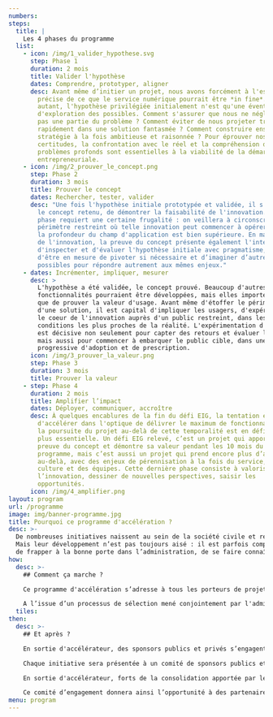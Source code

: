 ```yaml
---
numbers:
steps:
  title: |
    Les 4 phases du programme
  list:
    - icon: /img/1_valider_hypothese.svg
      step: Phase 1
      duration: 2 mois
      title: Valider l'hypothèse
      dates: Comprendre, prototyper, aligner
      desc: Avant même d’initier un projet, nous avons forcément à l'esprit une idée
        précise de ce que le service numérique pourrait être *in fine*. Pour
        autant, l'hypothèse privilégiée initialement n'est qu'une éventualité
        d'exploration des possibles. Comment s'assurer que nous ne négligeons
        pas une partie du problème ? Comment éviter de nous projeter trop
        rapidement dans une solution fantasmée ? Comment construire ensemble une
        stratégie à la fois ambitieuse et raisonnée ? Pour éprouver nos
        certitudes, la confrontation avec le réel et la compréhension des
        problèmes profonds sont essentielles à la viabilité de la démarche
        entrepreneuriale.
    - icon: /img/2_prouver_le_concept.png
      step: Phase 2
      duration: 3 mois
      title: Prouver le concept
      dates: Rechercher, tester, valider
      desc: "Une fois l'hypothèse initiale prototypée et validée, il s'agit de prouver
        le concept retenu, de démontrer la faisabilité de l'innovation. Cette
        phase requiert une certaine frugalité : on veillera à circonscrire un
        périmètre restreint où telle innovation peut commencer à opérer, même si
        la profondeur du champ d'application est bien supérieure. En management
        de l'innovation, la preuve du concept présente également l'intérêt
        d'inspecter et d'évaluer l'hypothèse initiale avec pragmatisme, afin
        d'être en mesure de pivoter si nécessaire et d’imaginer d’autres
        possibles pour répondre autrement aux mêmes enjeux."
    - dates: Incrémenter, impliquer, mesurer
      desc: >
        L'hypothèse a été validée, le concept prouvé. Beaucoup d'autres
        fonctionnalités pourraient être développées, mais elles importent moins
        que de prouver la valeur d'usage. Avant même d'étoffer le périmètre
        d'une solution, il est capital d'impliquer les usagers, d'expérimenter
        le coeur de l'innovation auprès d'un public restreint, dans les
        conditions les plus proches de la réalité. L'expérimentation d'un pilote
        est décisive non seulement pour capter des retours et évaluer l’impact,
        mais aussi pour commencer à embarquer le public cible, dans une logique
        progressive d'adoption et de prescription.
      icon: /img/3_prouver_la_valeur.png
      step: Phase 3
      duration: 3 mois
      title: Prouver la valeur
    - step: Phase 4
      duration: 2 mois
      title: Amplifier l’impact
      dates: Déployer, communiquer, accroître
      desc: À quelques encablures de la fin du défi EIG, la tentation est forte
        d'accélérer dans l'optique de délivrer le maximum de fonctionnalités. Or
        la poursuite du projet au-delà de cette temporalité est en définitive
        plus essentielle. Un défi EIG relevé, c’est un projet qui apporte la
        preuve du concept et démontre sa valeur pendant les 10 mois du
        programme, mais c’est aussi un projet qui prend encore plus d’ampleur
        au-delà, avec des enjeux de pérennisation à la fois du service, de la
        culture et des équipes. Cette dernière phase consiste à valoriser
        l’innovation, dessiner de nouvelles perspectives, saisir les
        opportunités.
      icon: /img/4_amplifier.png
layout: program
url: /programme
image: img/banner-programme.jpg
title: Pourquoi ce programme d'accélération ?
desc: >-
  De nombreuses initiatives naissent au sein de la société civile et relèvent de l’intérêt général.
  Mais leur développement n’est pas toujours aisé : il est parfois compliqué d’accéder aux ressources publiques utiles,
  de frapper à la bonne porte dans l’administration, de se faire connaître, reconnaître ou distribuer par les services ou les agents de l’État...
how:
  desc: >-
    ## Comment ça marche ?

    Ce programme d'accélération s’adresse à tous les porteurs de projets d’intérêt général de la société civile , quel que soit leur statut : individus ou associations, à condition que les initiatives soient en cohérence avec les valeurs du service public et qu’elles contribuent au bien commun, sans donner lieu à une captation de valeur exclusive par leurs créateurs.

    A l’issue d’un processus de sélection mené conjointement par l'administration et un jury de citoyens, les projets retenus seront accélérés durant quelques mois. Pendant cette période, l'équipe interministérielle de l'Accélérateur mobilise les ressources de l'administration pour accompagner les projets en deux phases.
  tiles:
then:
  desc: >-
    ## Et après ?

    En sortie d'accélérateur, des sponsors publics et privés s’engagent pour la suite du projet

    Chaque initiative sera présentée à un comité de sponsors publics et privés susceptibles de s’engager pour accompagner son développement.

    En sortie d'accélérateur, forts de la consolidation apportée par le programme, les porteurs de projets seront préparés à ce pitch final qui leur permettra de présenter les prochaines étapes et perspectives de développement de leur initiative.

    Ce comité d’engagement donnera ainsi l’opportunité à des partenaires internes ou externes à l’administration de se prononcer sur leur souhait de voir le projet se poursuivre et de contribuer à ce changement d’échelle. Ces contributions pourront prendre des formes diverses : soutien financier, apport d’expertise et de compétences, relais de distribution, mobilisation de communautés et de réseaux de contributeurs, internationalisation etc.
menu: program
---
```

